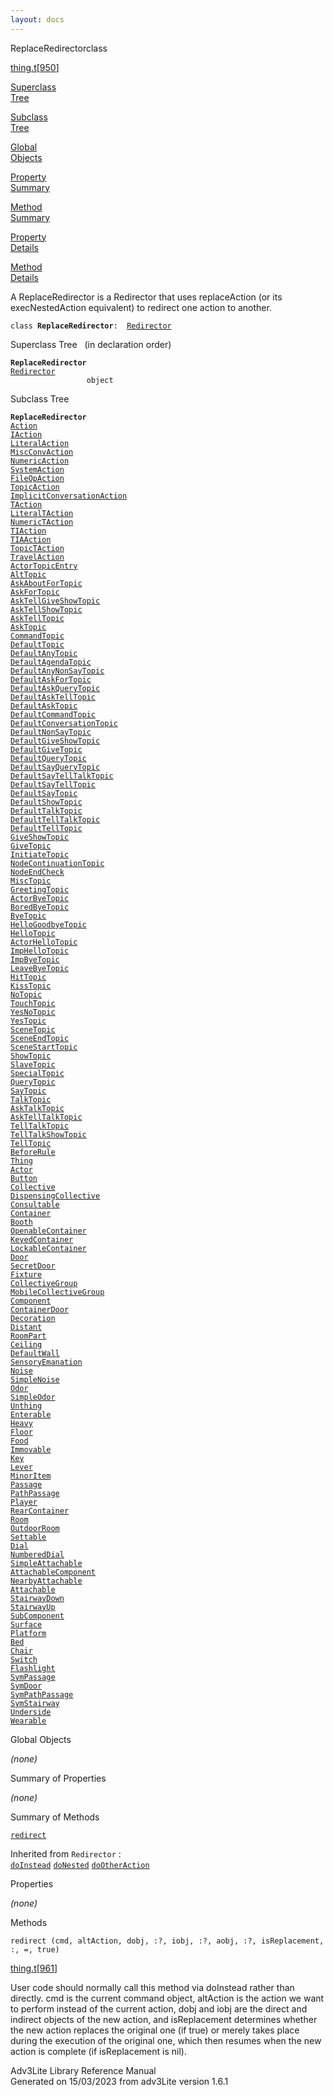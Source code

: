 ```yaml
---
layout: docs
---
```

<span class="title">ReplaceRedirector</span><span class="type">class</span>

[thing.t](../file/thing.t.html)\[[950](../source/thing.t.html#950)\]

[Superclass  
Tree](#_SuperClassTree_)

[Subclass  
Tree](#_SubClassTree_)

[Global  
Objects](#_ObjectSummary_)

[Property  
Summary](#_PropSummary_)

[Method  
Summary](#_MethodSummary_)

[Property  
Details](#_Properties_)

[Method  
Details](#_Methods_)



A ReplaceRedirector is a Redirector that uses replaceAction (or its
execNestedAction equivalent) to redirect one action to another.

`class `**`ReplaceRedirector`**` :   `[`Redirector`](../object/Redirector.html)



<span id="_SuperClassTree_"></span>



<span class="hdln">Superclass Tree</span>   (in declaration order)



**`ReplaceRedirector`**  
[`Redirector`](../object/Redirector.html)  
`                 object`  
<span id="_SubClassTree_"></span>



<span class="hdln">Subclass Tree</span>  



**`ReplaceRedirector`**  
[`Action`](../object/Action.html)  
[`IAction`](../object/IAction.html)  
[`LiteralAction`](../object/LiteralAction.html)  
[`MiscConvAction`](../object/MiscConvAction.html)  
[`NumericAction`](../object/NumericAction.html)  
[`SystemAction`](../object/SystemAction.html)  
[`FileOpAction`](../object/FileOpAction.html)  
[`TopicAction`](../object/TopicAction.html)  
[`ImplicitConversationAction`](../object/ImplicitConversationAction.html)  
[`TAction`](../object/TAction.html)  
[`LiteralTAction`](../object/LiteralTAction.html)  
[`NumericTAction`](../object/NumericTAction.html)  
[`TIAction`](../object/TIAction.html)  
[`TIAAction`](../object/TIAAction.html)  
[`TopicTAction`](../object/TopicTAction.html)  
[`TravelAction`](../object/TravelAction.html)  
[`ActorTopicEntry`](../object/ActorTopicEntry.html)  
[`AltTopic`](../object/AltTopic.html)  
[`AskAboutForTopic`](../object/AskAboutForTopic.html)  
[`AskForTopic`](../object/AskForTopic.html)  
[`AskTellGiveShowTopic`](../object/AskTellGiveShowTopic.html)  
[`AskTellShowTopic`](../object/AskTellShowTopic.html)  
[`AskTellTopic`](../object/AskTellTopic.html)  
[`AskTopic`](../object/AskTopic.html)  
[`CommandTopic`](../object/CommandTopic.html)  
[`DefaultTopic`](../object/DefaultTopic.html)  
[`DefaultAnyTopic`](../object/DefaultAnyTopic.html)  
[`DefaultAgendaTopic`](../object/DefaultAgendaTopic.html)  
[`DefaultAnyNonSayTopic`](../object/DefaultAnyNonSayTopic.html)  
[`DefaultAskForTopic`](../object/DefaultAskForTopic.html)  
[`DefaultAskQueryTopic`](../object/DefaultAskQueryTopic.html)  
[`DefaultAskTellTopic`](../object/DefaultAskTellTopic.html)  
[`DefaultAskTopic`](../object/DefaultAskTopic.html)  
[`DefaultCommandTopic`](../object/DefaultCommandTopic.html)  
[`DefaultConversationTopic`](../object/DefaultConversationTopic.html)  
[`DefaultNonSayTopic`](../object/DefaultNonSayTopic.html)  
[`DefaultGiveShowTopic`](../object/DefaultGiveShowTopic.html)  
[`DefaultGiveTopic`](../object/DefaultGiveTopic.html)  
[`DefaultQueryTopic`](../object/DefaultQueryTopic.html)  
[`DefaultSayQueryTopic`](../object/DefaultSayQueryTopic.html)  
[`DefaultSayTellTalkTopic`](../object/DefaultSayTellTalkTopic.html)  
[`DefaultSayTellTopic`](../object/DefaultSayTellTopic.html)  
[`DefaultSayTopic`](../object/DefaultSayTopic.html)  
[`DefaultShowTopic`](../object/DefaultShowTopic.html)  
[`DefaultTalkTopic`](../object/DefaultTalkTopic.html)  
[`DefaultTellTalkTopic`](../object/DefaultTellTalkTopic.html)  
[`DefaultTellTopic`](../object/DefaultTellTopic.html)  
[`GiveShowTopic`](../object/GiveShowTopic.html)  
[`GiveTopic`](../object/GiveTopic.html)  
[`InitiateTopic`](../object/InitiateTopic.html)  
[`NodeContinuationTopic`](../object/NodeContinuationTopic.html)  
[`NodeEndCheck`](../object/NodeEndCheck.html)  
[`MiscTopic`](../object/MiscTopic.html)  
[`GreetingTopic`](../object/GreetingTopic.html)  
[`ActorByeTopic`](../object/ActorByeTopic.html)  
[`BoredByeTopic`](../object/BoredByeTopic.html)  
[`ByeTopic`](../object/ByeTopic.html)  
[`HelloGoodbyeTopic`](../object/HelloGoodbyeTopic.html)  
[`HelloTopic`](../object/HelloTopic.html)  
[`ActorHelloTopic`](../object/ActorHelloTopic.html)  
[`ImpHelloTopic`](../object/ImpHelloTopic.html)  
[`ImpByeTopic`](../object/ImpByeTopic.html)  
[`LeaveByeTopic`](../object/LeaveByeTopic.html)  
[`HitTopic`](../object/HitTopic.html)  
[`KissTopic`](../object/KissTopic.html)  
[`NoTopic`](../object/NoTopic.html)  
[`TouchTopic`](../object/TouchTopic.html)  
[`YesNoTopic`](../object/YesNoTopic.html)  
[`YesTopic`](../object/YesTopic.html)  
[`SceneTopic`](../object/SceneTopic.html)  
[`SceneEndTopic`](../object/SceneEndTopic.html)  
[`SceneStartTopic`](../object/SceneStartTopic.html)  
[`ShowTopic`](../object/ShowTopic.html)  
[`SlaveTopic`](../object/SlaveTopic.html)  
[`SpecialTopic`](../object/SpecialTopic.html)  
[`QueryTopic`](../object/QueryTopic.html)  
[`SayTopic`](../object/SayTopic.html)  
[`TalkTopic`](../object/TalkTopic.html)  
[`AskTalkTopic`](../object/AskTalkTopic.html)  
[`AskTellTalkTopic`](../object/AskTellTalkTopic.html)  
[`TellTalkTopic`](../object/TellTalkTopic.html)  
[`TellTalkShowTopic`](../object/TellTalkShowTopic.html)  
[`TellTopic`](../object/TellTopic.html)  
[`BeforeRule`](../object/BeforeRule.html)  
[`Thing`](../object/Thing.html)  
[`Actor`](../object/Actor.html)  
[`Button`](../object/Button.html)  
[`Collective`](../object/Collective.html)  
[`DispensingCollective`](../object/DispensingCollective.html)  
[`Consultable`](../object/Consultable.html)  
[`Container`](../object/Container.html)  
[`Booth`](../object/Booth.html)  
[`OpenableContainer`](../object/OpenableContainer.html)  
[`KeyedContainer`](../object/KeyedContainer.html)  
[`LockableContainer`](../object/LockableContainer.html)  
[`Door`](../object/Door.html)  
[`SecretDoor`](../object/SecretDoor.html)  
[`Fixture`](../object/Fixture.html)  
[`CollectiveGroup`](../object/CollectiveGroup.html)  
[`MobileCollectiveGroup`](../object/MobileCollectiveGroup.html)  
[`Component`](../object/Component.html)  
[`ContainerDoor`](../object/ContainerDoor.html)  
[`Decoration`](../object/Decoration.html)  
[`Distant`](../object/Distant.html)  
[`RoomPart`](../object/RoomPart.html)  
[`Ceiling`](../object/Ceiling.html)  
[`DefaultWall`](../object/DefaultWall.html)  
[`SensoryEmanation`](../object/SensoryEmanation.html)  
[`Noise`](../object/Noise.html)  
[`SimpleNoise`](../object/SimpleNoise.html)  
[`Odor`](../object/Odor.html)  
[`SimpleOdor`](../object/SimpleOdor.html)  
[`Unthing`](../object/Unthing.html)  
[`Enterable`](../object/Enterable.html)  
[`Heavy`](../object/Heavy.html)  
[`Floor`](../object/Floor.html)  
[`Food`](../object/Food.html)  
[`Immovable`](../object/Immovable.html)  
[`Key`](../object/Key.html)  
[`Lever`](../object/Lever.html)  
[`MinorItem`](../object/MinorItem.html)  
[`Passage`](../object/Passage.html)  
[`PathPassage`](../object/PathPassage.html)  
[`Player`](../object/Player.html)  
[`RearContainer`](../object/RearContainer.html)  
[`Room`](../object/Room.html)  
[`OutdoorRoom`](../object/OutdoorRoom.html)  
[`Settable`](../object/Settable.html)  
[`Dial`](../object/Dial.html)  
[`NumberedDial`](../object/NumberedDial.html)  
[`SimpleAttachable`](../object/SimpleAttachable.html)  
[`AttachableComponent`](../object/AttachableComponent.html)  
[`NearbyAttachable`](../object/NearbyAttachable.html)  
[`Attachable`](../object/Attachable.html)  
[`StairwayDown`](../object/StairwayDown.html)  
[`StairwayUp`](../object/StairwayUp.html)  
[`SubComponent`](../object/SubComponent.html)  
[`Surface`](../object/Surface.html)  
[`Platform`](../object/Platform.html)  
[`Bed`](../object/Bed.html)  
[`Chair`](../object/Chair.html)  
[`Switch`](../object/Switch.html)  
[`Flashlight`](../object/Flashlight.html)  
[`SymPassage`](../object/SymPassage.html)  
[`SymDoor`](../object/SymDoor.html)  
[`SymPathPassage`](../object/SymPathPassage.html)  
[`SymStairway`](../object/SymStairway.html)  
[`Underside`](../object/Underside.html)  
[`Wearable`](../object/Wearable.html)  
<span id="_ObjectSummary_"></span>



<span class="hdln">Global Objects</span>  



*(none)* <span id="_PropSummary_"></span>



<span class="hdln">Summary of Properties</span>  







*(none)* <span id="_MethodSummary_"></span>



<span class="hdln">Summary of Methods</span>  



[`redirect`](#redirect)

Inherited from `Redirector` :  
[`doInstead`](../object/Redirector.html#doInstead) [`doNested`](../object/Redirector.html#doNested) [`doOtherAction`](../object/Redirector.html#doOtherAction)

<span id="_Properties_"></span>



<span class="hdln">Properties</span>  



*(none)* <span id="_Methods_"></span>



<span class="hdln">Methods</span>  



<span id="redirect"></span>

`redirect (cmd, altAction, dobj, :?, iobj, :?, aobj, :?, isReplacement, :, =, true)`

[thing.t](../file/thing.t.html)\[[961](../source/thing.t.html#961)\]



User code should normally call this method via doInstead rather than
directly. cmd is the current command object, altAction is the action we
want to perform instead of the current action, dobj and iobj are the
direct and indirect objects of the new action, and isReplacement
determines whether the new action replaces the original one (if true) or
merely takes place during the execution of the original one, which then
resumes when the new action is complete (if isReplacement is nil).





Adv3Lite Library Reference Manual  
Generated on 15/03/2023 from adv3Lite version 1.6.1


